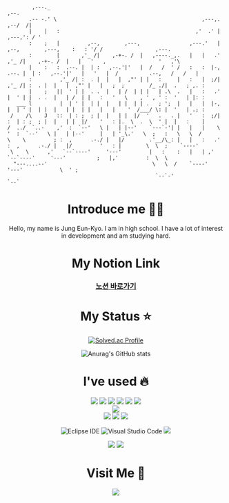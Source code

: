 ```
        ,---._                                                                                            ,--.
       .-- -.' \                                               ,---,.                                  ,--/  /|
       |    |   :                                            ,'  .' |                               ,---,': / '
       :    ;   |         ,--,        ,---,                ,---.'   |          ,--,        ,---,    :   : '/ /                 ,---.
       :        |       ,'_ /|    ,-+-. /  |   ,----._,.   |   |   .'        ,'_ /|    ,-+-. /  |   |   '   ,                 '   ,'\
       |    :   :  .--. |  | :   ,--.'|'   |  /   /  ' /   :   :  |-,   .--. |  | :   ,--.'|'   |   '   |  /          .--,   /   /   |
       :         ,'_ /| :  . |  |   |  ,"' | |   :     |   :   |  ;/| ,'_ /| :  . |  |   |  ,"' |   |   ;  ;        /_ ./|  .   ; ,. :
       |    ;   ||  ' | |  . .  |   | /  | | |   | .\  .   |   :   .' |  ' | |  . .  |   | /  | |   :   '   \    , ' , ' :  '   | |: :
   ___ l         |  | ' |  | |  |   | |  | | .   ; ';  |   |   |  |-, |  | ' |  | |  |   | |  | |   |   |    '  /___/ \: |  '   | .; :
 /    /\    J   ::  | : ;  ; |  |   | |  |/  '   .   . |   '   :  ;/| :  | : ;  ; |  |   | |  |/    '   : |.  \  .  \  ' |  |   :    |
/  ../  `..-    ,'  :  `--'   \ |   | |--'    `---`-'| |   |   |    \ '  :  `--'   \ |   | |--'     |   | '_\.'   \  ;   :   \   \  /
\    \         ; :  ,      .-./ |   |/        .'__/\_: |   |   :   .' :  ,      .-./ |   |/         '   : |        \  \  ;    `----'
 \    \      ,'   `--`----'     '---'         |   :    :   |   | ,'    `--`----'     '---'          ;   |,'         :  \  \
  "---....--'                                  \   \  /    `----'                                   '---'            \  ' ;
                                                `--`-'                                                                `--`
```

<div align="center">

  # Introduce me 🙋‍♂
  
  Hello, my name is Jung Eun-Kyo. I am in high school. I have a lot of interest in development and am studying hard.

  </div>

<div align="center">

  # My Notion Link
  
  <h3><a href="https://www.google.com](https://kyo-0209.notion.site/Main-7a8894291c24415da903947d7748fac3?pvs=4)" target="_blank">노션 바로가기</a></h3>

  </div>

<div align="center">

<div align="center">

  # My Status ⭐

  </div>

<div align="center">
  
  [![Solved.ac Profile](http://mazassumnida.wtf/api/generate_badge?boj=kyoc)](https://solved.ac/kyoc)
  
 
  ![Anurag's GitHub stats](https://github-readme-stats.vercel.app/api?username=eunkyo3&show_icons=true&theme=tokyonight)

</div>

<div align="center">
  
  # I've used 🔥
  
  
  <img src="https://img.shields.io/badge/java-007396?style=for-the-badge&logo=java&logoColor=white">
  <img src="https://img.shields.io/badge/python-3776AB?style=for-the-badge&logo=python&logoColor=white">  
  <img src="https://img.shields.io/badge/flutter-02569B?style=for-the-badge&logo=flutter&logoColor=white">
  <img src="https://img.shields.io/badge/C-A8B9CC?style=for-the-badge&logo=C&logoColor=white">
  <img src="https://img.shields.io/badge/Dart-0175C2?style=for-the-badge&logo=Dart&logoColor=white">
  <img src="https://img.shields.io/badge/Spring Boot-6DB33F?style=for-the-badge&logo=Spring Boot&logoColor=white">

  <br>
  
  <img src="https://img.shields.io/badge/amazonaws-232F3E?style=for-the-badge&logo=amazonaws&logoColor=white"> 
  
  <br>
  
  <img src="https://img.shields.io/badge/html5-E34F26?style=for-the-badge&logo=html5&logoColor=white"> 
  <img src="https://img.shields.io/badge/css-1572B6?style=for-the-badge&logo=css3&logoColor=white"> 
  <img src="https://img.shields.io/badge/oracle-F80000?style=for-the-badge&logo=oracle&logoColor=white">  
  
  <br>
  
  ![Eclipse IDE](https://img.shields.io/badge/Eclipse%20IDE-2C2255.svg?&style=for-the-badge&logo=Eclipse%20IDE&logoColor=white)
  ![Visual Studio Code](https://img.shields.io/badge/Visual%20Studio%20Code-007ACC.svg?&style=for-the-badge&logo=Visual%20Studio%20Code&logoColor=white)
  <img src="https://img.shields.io/badge/visualstudio-5C2D91?style=for-the-badge&logo=visualstudio&logoColor=white">

  <img src="https://img.shields.io/badge/ubuntu-E95420?style=for-the-badge&logo=ubuntu&logoColor=white">
  <img src="https://img.shields.io/badge/kali-557C94?style=for-the-badge&logo=kali&logoColor=white">
  
  </div>

<div align="center">
  
 # Visit Me 🏡
  
<a href="https://hits.seeyoufarm.com"><img src="https://hits.seeyoufarm.com/api/count/incr/badge.svg?url=https%3A%2F%2Fgithub.com%2Feunkyo3%2Fhit-counter&count_bg=%2379C83D&title_bg=%230D0739&icon=campaignmonitor.svg&icon_color=%23FDFDFD&title=%EB%B0%A9%EB%AC%B8%EC%9E%90&edge_flat=false"/></a>
  
</div>
